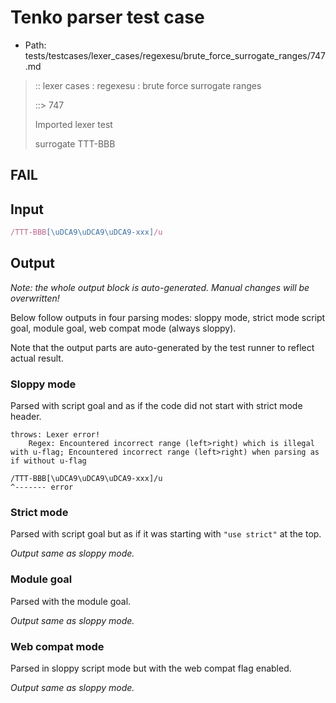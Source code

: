 # Tenko parser test case

- Path: tests/testcases/lexer_cases/regexesu/brute_force_surrogate_ranges/747.md

> :: lexer cases : regexesu : brute force surrogate ranges
>
> ::> 747
>
> Imported lexer test
>
> surrogate TTT-BBB

## FAIL

## Input

`````js
/TTT-BBB[\uDCA9\uDCA9\uDCA9-xxx]/u
`````

## Output

_Note: the whole output block is auto-generated. Manual changes will be overwritten!_

Below follow outputs in four parsing modes: sloppy mode, strict mode script goal, module goal, web compat mode (always sloppy).

Note that the output parts are auto-generated by the test runner to reflect actual result.

### Sloppy mode

Parsed with script goal and as if the code did not start with strict mode header.

`````
throws: Lexer error!
    Regex: Encountered incorrect range (left>right) which is illegal with u-flag; Encountered incorrect range (left>right) when parsing as if without u-flag

/TTT-BBB[\uDCA9\uDCA9\uDCA9-xxx]/u
^------- error
`````

### Strict mode

Parsed with script goal but as if it was starting with `"use strict"` at the top.

_Output same as sloppy mode._

### Module goal

Parsed with the module goal.

_Output same as sloppy mode._

### Web compat mode

Parsed in sloppy script mode but with the web compat flag enabled.

_Output same as sloppy mode._
